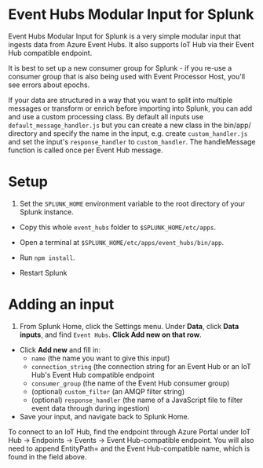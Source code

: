 # Event Hubs Modular Input for Splunk

Event Hubs Modular Input for Splunk is a very simple modular input that ingests
data from Azure Event Hubs. It also supports IoT Hub via their Event Hub
compatible endpoint.

It is best to set up a new consumer group for Splunk - if you re-use a consumer
group that is also being used with Event Processor Host, you'll see errors
about epochs.

If your data are structured in a way that you want to split into multiple
messages or transform or enrich before importing into Splunk, you can add and
use a custom processing class. By default all inputs use
`default_message_handler.js` but you can create a new class in the bin/app/
directory and specify the name in the input, e.g. create `custom_handler.js`
and set the input's `response_handler` to `custom_handler`. The handleMessage
function is called once per Event Hub message.

# Setup

1. Set the `SPLUNK_HOME` environment variable to the root directory of your Splunk instance.
* Copy this whole `event_hubs` folder to `$SPLUNK_HOME/etc/apps`.
* Open a terminal at `$SPLUNK_HOME/etc/apps/event_hubs/bin/app`.
* Run `npm install`.
    
* Restart Splunk

# Adding an input

1. From Splunk Home, click the Settings menu. Under **Data**, click **Data inputs**, and find `Event Hubs`. **Click Add new on that row**.
* Click **Add new** and fill in:
    * `name` (the name you want to give this input)
    * `connection_string` (the connection string for an Event Hub or an IoT Hub's Event Hub compatible endpoint
    * `consumer_group` (the name of the Event Hub consumer group)
    * (optional) `custom_filter` (an AMQP filter string)
    * (optional) `response_handler` (the name of a JavaScript file to filter event data through during ingestion)
* Save your input, and navigate back to Splunk Home.

To connect to an IoT Hub, find the endpoint through Azure Portal under IoT Hub -> Endpoints -> Events -> Event Hub-compatible
endpoint. You will also need to append EntityPath= and the Event Hub-compatible name, which is found in the field above.
